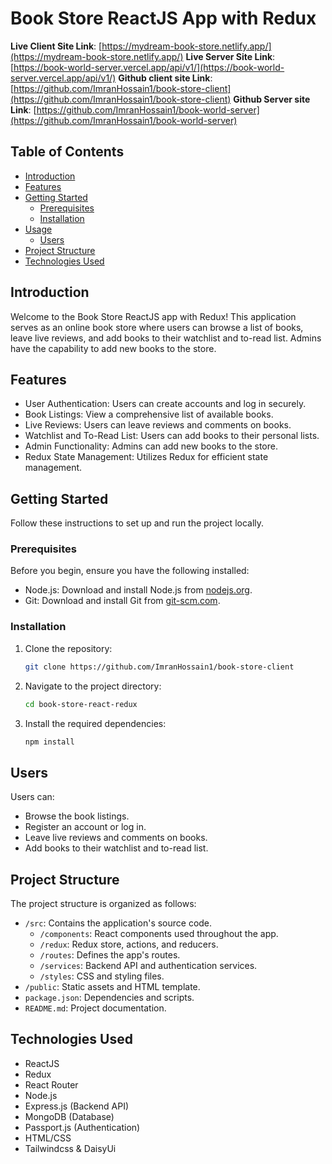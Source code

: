 # Book Store ReactJS App with Redux

**Live Client Site Link**: [https://mydream-book-store.netlify.app/](https://mydream-book-store.netlify.app/)
**Live Server Site Link**: [https://book-world-server.vercel.app/api/v1/](https://book-world-server.vercel.app/api/v1/)
**Github client site Link**: [https://github.com/ImranHossain1/book-store-client](https://github.com/ImranHossain1/book-store-client)
**Github Server site Link**: [https://github.com/ImranHossain1/book-world-server](https://github.com/ImranHossain1/book-world-server)

## Table of Contents

- [Introduction](#introduction)
- [Features](#features)
- [Getting Started](#getting-started)
  - [Prerequisites](#prerequisites)
  - [Installation](#installation)
- [Usage](#usage)
  - [Users](#users)
- [Project Structure](#project-structure)
- [Technologies Used](#technologies-used)

## Introduction

Welcome to the Book Store ReactJS app with Redux! This application serves as an online book store where users can browse a list of books, leave live reviews, and add books to their watchlist and to-read list. Admins have the capability to add new books to the store.

## Features

- User Authentication: Users can create accounts and log in securely.
- Book Listings: View a comprehensive list of available books.
- Live Reviews: Users can leave reviews and comments on books.
- Watchlist and To-Read List: Users can add books to their personal lists.
- Admin Functionality: Admins can add new books to the store.
- Redux State Management: Utilizes Redux for efficient state management.

## Getting Started

Follow these instructions to set up and run the project locally.

### Prerequisites

Before you begin, ensure you have the following installed:

- Node.js: Download and install Node.js from [nodejs.org](https://nodejs.org/).
- Git: Download and install Git from [git-scm.com](https://git-scm.com/).

### Installation

1. Clone the repository:

   ```bash
   git clone https://github.com/ImranHossain1/book-store-client
   ```

2. Navigate to the project directory:

   ```bash
   cd book-store-react-redux

   ```

3. Install the required dependencies:
   ```bash
   npm install
   ```

## Users

Users can:

- Browse the book listings.
- Register an account or log in.
- Leave live reviews and comments on books.
- Add books to their watchlist and to-read list.

## Project Structure

The project structure is organized as follows:

- `/src`: Contains the application's source code.
  - `/components`: React components used throughout the app.
  - `/redux`: Redux store, actions, and reducers.
  - `/routes`: Defines the app's routes.
  - `/services`: Backend API and authentication services.
  - `/styles`: CSS and styling files.
- `/public`: Static assets and HTML template.
- `package.json`: Dependencies and scripts.
- `README.md`: Project documentation.

## Technologies Used

- ReactJS
- Redux
- React Router
- Node.js
- Express.js (Backend API)
- MongoDB (Database)
- Passport.js (Authentication)
- HTML/CSS
- Tailwindcss & DaisyUi

